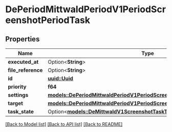 # DePeriodMittwaldPeriodV1PeriodScreenshotPeriodTask

## Properties

Name | Type | Description | Notes
------------ | ------------- | ------------- | -------------
**executed_at** | Option<**String**> |  | [optional]
**file_reference** | Option<**String**> |  | [optional]
**id** | [**uuid::Uuid**](uuid::Uuid.md) |  | 
**priority** | **f64** |  | 
**settings** | [**models::DePeriodMittwaldPeriodV1PeriodScreenshotPeriodScreenshotSettings**](de.mittwald.v1.screenshot.ScreenshotSettings.md) |  | 
**target** | [**models::DePeriodMittwaldPeriodV1PeriodScreenshotPeriodTarget**](de.mittwald.v1.screenshot.Target.md) |  | 
**task_state** | Option<[**models::DeMittwaldV1ScreenshotTaskTaskState**](de_mittwald_v1_screenshot_Task_taskState.md)> |  | [optional]

[[Back to Model list]](../README.md#documentation-for-models) [[Back to API list]](../README.md#documentation-for-api-endpoints) [[Back to README]](../README.md)


